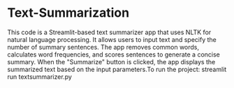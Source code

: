 # Text-Summarization
This code is a Streamlit-based text summarizer app that uses NLTK for natural language processing. It allows users to input text and specify the number of summary sentences. The app removes common words, calculates word frequencies, and scores sentences to generate a concise summary. When the "Summarize" button is clicked, the app displays the summarized text based on the input parameters.To run the project: streamlit run textsummarizer.py
